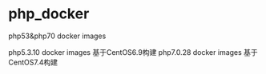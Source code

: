 # php_docker
php53&amp;php70 docker images

php5.3.10 docker images 基于CentOS6.9构建
php7.0.28 docker images 基于CentOS7.4构建
